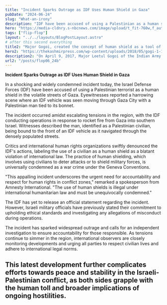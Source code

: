 ```yaml
---
title: "Incident Sparks Outrage as IDF Uses Human Shield in Gaza"
pubDate: "2024-06-24"
slug: "What-an-irony"
description: "IDF have been accused of using a Palestinian as a human shield in the volatile streets of Gaza. Eyewitnesses reported a harrowing scene where an IDF vehicle was seen"
hero: "https://media-cldnry.s-nbcnews.com/image/upload/t_fit-760w,f_auto,q_auto:best/rockcms/2024-06/240623-idf-nd-e5e61e.png"
tags: ["flip-flop"]
layout: "../../layouts/BlogPostLayout.astro"
# after this second everything
title2: "Major Gogoi, created the concept of human shield as a tool of resistance"
hero2: "https://thekashmirpress.com/wp-content/uploads/2018/05/gogi-1-1280x720.jpg"
description2: "On April 9, 2017, Major Leetul Gogoi of the Indian Army made headlines by tying a 26-year-old Kashmiri man to the front of a military Jeep as a human shield."
url2: "/posts/flop06_24b"
---
```

**Incident Sparks Outrage as IDF Uses Human Shield in Gaza**

In a shocking and widely condemned incident today, the Israel Defense Forces (IDF) have been accused of using a Palestinian terrorist as a human shield in the volatile streets of Gaza. Eyewitnesses reported a harrowing scene where an IDF vehicle was seen moving through Gaza City with a Palestinian man tied to its bonnet.

The incident occurred amidst escalating tensions in the region, with the IDF conducting operations in response to rocket fire from Gaza into southern Israel. Witnesses described the man, identified as a Palestinian civilian, being bound to the front of an IDF vehicle as it navigated through the densely populated streets.

Critics and international human rights organizations swiftly denounced the IDF's actions, labeling the use of a civilian as a human shield as a blatant violation of international law. The practice of human shielding, which involves using civilians to deter attacks or to shield military forces, is universally condemned as a war crime under the Geneva Conventions.

"This appalling incident underscores the urgent need for accountability and respect for human rights in conflict zones," remarked a spokesperson from Amnesty International. "The use of human shields is illegal under international humanitarian law and must be unequivocally condemned."

The IDF has yet to release an official statement regarding the incident. However, Israeli military officials have previously stated their commitment to upholding ethical standards and investigating any allegations of misconduct during operations.

The incident has sparked widespread outrage and calls for an independent investigation to ensure accountability for those responsible. As tensions continue to simmer in the region, international observers are closely monitoring developments and urging all parties to respect civilian lives and adhere to international legal norms.

This latest development further complicates efforts towards peace and stability in the Israeli-Palestinian conflict, as both sides grapple with the human toll and broader implications of ongoing hostilities.
---